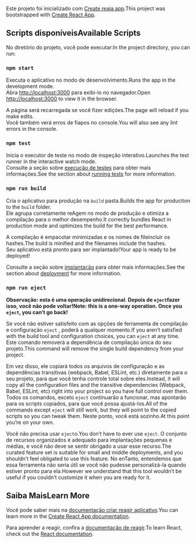 <span data-ttu-id="9225b-101">Este projeto foi inicializado com [Create reaja app](https://github.com/facebook/create-react-app).</span><span class="sxs-lookup"><span data-stu-id="9225b-101">This project was bootstrapped with [Create React App](https://github.com/facebook/create-react-app).</span></span>

## <a name="available-scripts"></a><span data-ttu-id="9225b-102">Scripts disponíveis</span><span class="sxs-lookup"><span data-stu-id="9225b-102">Available Scripts</span></span>

<span data-ttu-id="9225b-103">No diretório do projeto, você pode executar:</span><span class="sxs-lookup"><span data-stu-id="9225b-103">In the project directory, you can run:</span></span>

### `npm start`

<span data-ttu-id="9225b-104">Executa o aplicativo no modo de desenvolvimento.</span><span class="sxs-lookup"><span data-stu-id="9225b-104">Runs the app in the development mode.</span></span><br>
<span data-ttu-id="9225b-105">Abra [http://localhost:3000](http://localhost:3000) para exibi-lo no navegador.</span><span class="sxs-lookup"><span data-stu-id="9225b-105">Open [http://localhost:3000](http://localhost:3000) to view it in the browser.</span></span>

<span data-ttu-id="9225b-106">A página será recarregada se você fizer edições.</span><span class="sxs-lookup"><span data-stu-id="9225b-106">The page will reload if you make edits.</span></span><br>
<span data-ttu-id="9225b-107">Você também verá erros de fiapos no console.</span><span class="sxs-lookup"><span data-stu-id="9225b-107">You will also see any lint errors in the console.</span></span>

### `npm test`

<span data-ttu-id="9225b-108">Inicia o executor de teste no modo de inspeção interativo.</span><span class="sxs-lookup"><span data-stu-id="9225b-108">Launches the test runner in the interactive watch mode.</span></span><br>
<span data-ttu-id="9225b-109">Consulte a seção sobre [execução de testes](https://facebook.github.io/create-react-app/docs/running-tests) para obter mais informações.</span><span class="sxs-lookup"><span data-stu-id="9225b-109">See the section about [running tests](https://facebook.github.io/create-react-app/docs/running-tests) for more information.</span></span>

### `npm run build`

<span data-ttu-id="9225b-110">Cria o aplicativo para produção na `build` pasta.</span><span class="sxs-lookup"><span data-stu-id="9225b-110">Builds the app for production to the `build` folder.</span></span><br>
<span data-ttu-id="9225b-111">Ele agrupa corretamente reAgem no modo de produção e otimiza a compilação para o melhor desempenho.</span><span class="sxs-lookup"><span data-stu-id="9225b-111">It correctly bundles React in production mode and optimizes the build for the best performance.</span></span>

<span data-ttu-id="9225b-112">A compilação é empacotar minimizadas e os nomes de fileincluir os hashes.</span><span class="sxs-lookup"><span data-stu-id="9225b-112">The build is minified and the filenames include the hashes.</span></span><br>
<span data-ttu-id="9225b-113">Seu aplicativo está pronto para ser implantado!</span><span class="sxs-lookup"><span data-stu-id="9225b-113">Your app is ready to be deployed!</span></span>

<span data-ttu-id="9225b-114">Consulte a seção sobre [implantação](https://facebook.github.io/create-react-app/docs/deployment) para obter mais informações.</span><span class="sxs-lookup"><span data-stu-id="9225b-114">See the section about [deployment](https://facebook.github.io/create-react-app/docs/deployment) for more information.</span></span>

### `npm run eject`

<span data-ttu-id="9225b-115">**Observação: esta é uma operação unidirecional. Depois de `eject`fazer isso, você não pode voltar!**</span><span class="sxs-lookup"><span data-stu-id="9225b-115">**Note: this is a one-way operation. Once you `eject`, you can’t go back!**</span></span>

<span data-ttu-id="9225b-116">Se você não estiver satisfeito com as opções de ferramenta de compilação e configuração `eject` , poderá a qualquer momento.</span><span class="sxs-lookup"><span data-stu-id="9225b-116">If you aren’t satisfied with the build tool and configuration choices, you can `eject` at any time.</span></span> <span data-ttu-id="9225b-117">Este comando removerá a dependência de compilação única do seu projeto.</span><span class="sxs-lookup"><span data-stu-id="9225b-117">This command will remove the single build dependency from your project.</span></span>

<span data-ttu-id="9225b-118">Em vez disso, ele copiará todos os arquivos de configuração e as dependências transitivas (webpack, Babel, ESLint, etc.) diretamente para o seu projeto, para que você tenha controle total sobre eles.</span><span class="sxs-lookup"><span data-stu-id="9225b-118">Instead, it will copy all the configuration files and the transitive dependencies (Webpack, Babel, ESLint, etc) right into your project so you have full control over them.</span></span> <span data-ttu-id="9225b-119">Todos os comandos, exceto `eject` continuarão a funcionar, mas apontarão para os scripts copiados, para que você possa ajustá-los.</span><span class="sxs-lookup"><span data-stu-id="9225b-119">All of the commands except `eject` will still work, but they will point to the copied scripts so you can tweak them.</span></span> <span data-ttu-id="9225b-120">Neste ponto, você está sozinho.</span><span class="sxs-lookup"><span data-stu-id="9225b-120">At this point you’re on your own.</span></span>

<span data-ttu-id="9225b-121">Você não precisa usar `eject`o.</span><span class="sxs-lookup"><span data-stu-id="9225b-121">You don’t have to ever use `eject`.</span></span> <span data-ttu-id="9225b-122">O conjunto de recursos organizados é adequado para implantações pequenas e médias, e você não deve se sentir obrigado a usar esse recurso.</span><span class="sxs-lookup"><span data-stu-id="9225b-122">The curated feature set is suitable for small and middle deployments, and you shouldn’t feel obligated to use this feature.</span></span> <span data-ttu-id="9225b-123">No enTanto, entendemos que essa ferramenta não seria útil se você não pudesse personalizá-la quando estiver pronto para ela.</span><span class="sxs-lookup"><span data-stu-id="9225b-123">However we understand that this tool wouldn’t be useful if you couldn’t customize it when you are ready for it.</span></span>

## <a name="learn-more"></a><span data-ttu-id="9225b-124">Saiba Mais</span><span class="sxs-lookup"><span data-stu-id="9225b-124">Learn More</span></span>

<span data-ttu-id="9225b-125">Você pode saber mais na [documentação criar reagir aplicativo](https://facebook.github.io/create-react-app/docs/getting-started).</span><span class="sxs-lookup"><span data-stu-id="9225b-125">You can learn more in the [Create React App documentation](https://facebook.github.io/create-react-app/docs/getting-started).</span></span>

<span data-ttu-id="9225b-126">Para aprender a reagir, confira a [documentação de reagir](https://reactjs.org/).</span><span class="sxs-lookup"><span data-stu-id="9225b-126">To learn React, check out the [React documentation](https://reactjs.org/).</span></span>
